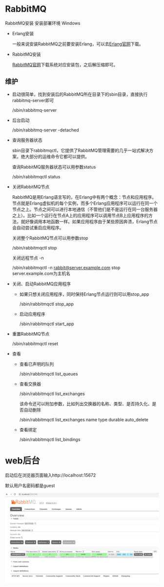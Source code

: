 # RabbitMQ
RabbitMQ安装 安装部署环境 Windows

- Erlang安装

    一般来说安装RabbitMQ之前要安装Erlang，可以去[Erlang官网](http://www.erlang.org/downloads)下载。

- RabbitMQ安装
    
    [RabbitMQ官网](https://www.rabbitmq.com/download.html)下载系统对应安装包，之后解压缩即可。
    
## 维护
- 启动很简单，找到安装后的RabbitMQ所在目录下的sbin目录，直接执行rabbitmq-server即可

    /sbin/rabbitmq-server

- 后台启动

    /sbin/rabbitmq-server -detached
    
- 查询服务器状态

    sbin目录下rabbitmqctl，它提供了RabbitMQ管理需要的几乎一站式解决方案，绝大部分的运维命令它都可以提供。
    
    查询RabbitMQ服务器状态可以用参数status
    
    /sbin/rabbitmqctl status
    
- 关闭RabbitMQ节点

    RabbitMQ是用Erlang语言写的，在Erlang中有两个概念：节点和应用程序。节点就是Erlang虚拟机的每个实例，而多个Erlang应用程序可以运行在同一个节点之上。节点之间可以进行本地通信（不管他们是不是运行在同一台服务器之上）。比如一个运行在节点A上的应用程序可以调用节点B上应用程序的方法，就好像调用本地函数一样。如果应用程序由于某些原因奔溃，Erlang节点会自动尝试重启应用程序。
    
    关闭整个RabbitMQ节点可以用参数stop
    
    /sbin/rabbitmqctl stop
    
    关闭远程节点 -n
    
    /sbin/rabbitmqctl -n rabbit@server.example.com stop  server.example.com为主机名
  
- 关闭、启动RabbitMQ应用程序
    
    - 如果只想关闭应用程序，同时保持Erlang节点运行则可以用stop_app
    
        /sbin/rabbitmqctl stop_app
    
    - 启动应用程序
    
        /sbin/rabbitmqctl start_app
    
- 重置RabbitMQ节点
    
    /sbin/rabbitmqctl reset
    
- 查看

    - 查看已声明的队列
    
        /sbin/rabbitmqctl list_queues
    
    - 查看交换器
    
        /sbin/rabbitmqctl list_exchanges
    
        该命令还可以附加参数，比如列出交换器的名称、类型、是否持久化、是否自动删除
    
        /sbin/rabbitmqctl list_exchanges name type durable auto_delete
    
    - 查看绑定
    
        /sbin/rabbitmqctl list_bindings

# web后台
启动后在浏览器页面输入http://localhost:15672

默认用户名密码都是guest

![Web](https://github.com/Xun-Zhou/RabbitMQ/blob/master/install/web.png "Web")